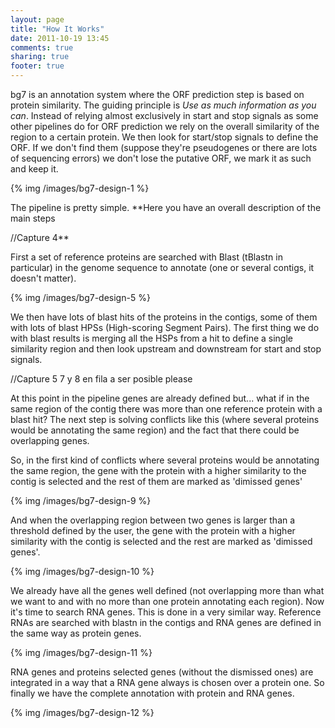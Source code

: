 ```yaml
---
layout: page
title: "How It Works"
date: 2011-10-19 13:45
comments: true
sharing: true
footer: true
---
```


bg7 is an annotation system where the ORF prediction step is based on protein similarity. The guiding principle is _Use as much information as you can_. Instead of relying almost exclusively in start and stop signals as some other pipelines do for ORF prediction we rely on the overall similarity of the region to a certain protein. We then look for start/stop signals to define the ORF. If we don't find them (suppose they're pseudogenes or there are lots of sequencing errors) we don't lose the putative ORF, we mark it as such and keep it. 

{% img /images/bg7-design-1 %}

The pipeline is pretty simple. **Here you have an overall description of the main steps 

//Capture 4**

First a set of reference proteins are searched with Blast (tBlastn in particular) in the genome sequence to annotate (one or several contigs, it doesn't matter). 

{% img /images/bg7-design-5 %}

We then have lots of blast hits of the proteins in the contigs, some of them with lots of blast HPSs (High-scoring Segment Pairs). The first thing we do with blast results is merging all the HSPs from a hit to define a single similarity region and then look upstream and downstream for start and stop signals.

//Capture 5 7 y 8 en fila a ser posible please



At this point in the pipeline genes are already defined but... what if in the same region of the contig there was more than one reference protein with a blast hit? The next step is solving conflicts like this (where several proteins would be annotating the same region) and the fact that there could be overlapping genes. 

So, in the first kind of conflicts where several proteins would be annotating the same region, the gene with the protein with a higher similarity to the contig is selected and the rest of them are marked as 'dimissed genes'

{% img /images/bg7-design-9 %}

And when the overlapping region between two genes is larger than a threshold defined by the user, the gene with the protein with a higher similarity with the contig is selected and the rest are marked as 'dimissed genes'.

{% img /images/bg7-design-10 %}

We already have all the genes well defined (not overlapping more than what we want to and with no more than one protein annotating each region). Now it's time to search RNA genes. This is done in a very similar way. Reference RNAs are searched with blastn in the contigs and RNA genes are defined in the same way as protein genes.

{% img /images/bg7-design-11 %}

RNA genes and proteins selected genes (without the dismissed ones) are integrated in a way that a RNA gene always is chosen over a protein one. So finally we have the complete annotation with protein and RNA genes.

{% img /images/bg7-design-12 %}
